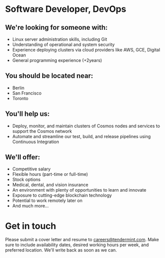 # Software Developer, DevOps

## We're looking for someone with:
* Linux server administration skills, including Git
* Understanding of operational and system security
* Experience deploying clusters via cloud providers like AWS, GCE, Digital Ocean
* General programming experience (+2years)

## You should be located near:
* Berlin
* San Francisco
* Toronto

## You'll help us:
* Deploy, monitor, and maintain clusters of Cosmos nodes and services to support the Cosmos network
* Automate and streamline our test, build, and release pipelines using Continuous Integration

## We'll offer:
* Competitive salary
* Flexible hours (part-time or full-time)
* Stock options
* Medical, dental, and vision insurance
* An environment with plenty of opportunities to learn and innovate
* Exposure to cutting-edge blockchain technology
* Potential to work remotely later on
* And much more…

# Get in touch
Please submit a cover letter and resume to careers@tendermint.com. Make sure to include availability dates, desired working hours per week, and preferred location. We'll write back as soon as we can.
